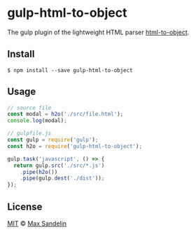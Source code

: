 # gulp-html-to-object
The gulp plugin of the lightweight HTML parser [html-to-object](https://npmjs.com/html-to-object).

## Install
`$ npm install --save gulp-html-to-object`

## Usage
```javascript
// source file
const modal = h2o('./src/file.html');
console.log(modal);
```

```javascript
// gulpfile.js
const gulp = require('gulp');
const h2o = require('gulp-html-to-object');

gulp.task('javascript', () => {
  return gulp.src('./src/*.js')
    .pipe(h2o())
    .pipe(gulp.dest('./dist'));
});
```

## License
[MIT](LICENSE) © [Max Sandelin](https://github.com/themaxsandelin)
